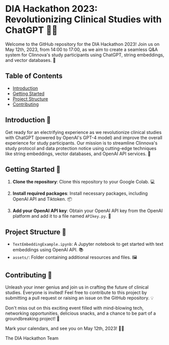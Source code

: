 # DIA Hackathon 2023: Revolutionizing Clinical Studies with ChatGPT 🚀🌐

Welcome to the GitHub repository for the DIA Hackathon 2023! Join us on May 12th, 2023, from 14:00 to 17:00, as we aim to create a seamless Q&A system for Clinnova's study participants using ChatGPT, string embeddings, and vector databases. 🎉

## Table of Contents
- [Introduction](#introduction)
- [Getting Started](#getting-started)
- [Project Structure](#project-structure)
- [Contributing](#contributing)

## Introduction 🎯
Get ready for an electrifying experience as we revolutionize clinical studies with ChatGPT (powered by OpenAI's GPT-4 model) and improve the overall experience for study participants. Our mission is to streamline Clinnova's study protocol and data protection notice using cutting-edge techniques like string embeddings, vector databases, and OpenAI API services. 🤖

## Getting Started 🚦

1. **Clone the repository**: Clone this repository to your Google Colab. 💻

2. **Install required packages**: Install necessary packages, including OpenAI API and Tiktoken. 📦

3. **Add your OpenAI API key**: Obtain your OpenAI API key from the OpenAI platform and add it to a file named `APIkey.py`. 🔑

## Project Structure 📁
- `TextEmbeddingExample.ipynb`: A Jupyter notebook to get started with text embeddings using OpenAI API. 📚
- `assets/`: Folder containing additional resources and files. 🖼️

## Contributing 🤝
Unleash your inner genius and join us in crafting the future of clinical studies. Everyone is invited! Feel free to contribute to this project by submitting a pull request or raising an issue on the GitHub repository. 💡

Don't miss out on this exciting event filled with mind-blowing tech, networking opportunities, delicious snacks, and a chance to be part of a groundbreaking project! 🥳

Mark your calendars, and see you on May 12th, 2023! 🚀🎉

The DIA Hackathon Team
